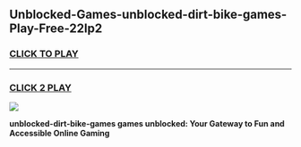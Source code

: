
## Unblocked-Games-unblocked-dirt-bike-games-Play-Free-22lp2
<h3>
<a href="https://premium76.site?title=unblocked-dirt-bike-games&ref=18A1">CLICK TO PLAY</a></h3>
<hr>

<h3>
<a href="https://premium76.site?title=unblocked-dirt-bike-games&ref=18A1">CLICK 2 PLAY</a>
  
</h3>

<a href="https://premium76.site?title=unblocked-dirt-bike-games&ref=18A1"><img src="https://clearcache.store/games.png"></a>


**unblocked-dirt-bike-games games unblocked: Your Gateway to Fun and Accessible Online Gaming**
